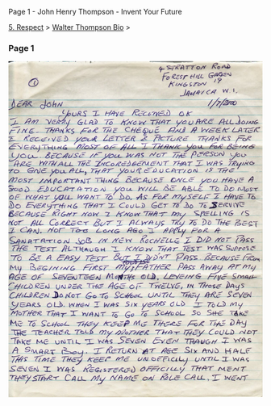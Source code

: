 Page 1 - John Henry Thompson - Invent Your Future   
    

[5\. Respect](../../heros.md)‎ > ‎[Walter Thompson Bio](../walter-thompson-bio.md)‎ > ‎

### Page 1

[![](../../_/rsrc/1481644266427/heros/walter-thompson-bio/page-1/WHT_AutoBio_01_width=100_.jpg)](http://www.johnhenrythompson.com/heros/walter-thompson-bio/page-1/WHT_AutoBio_01.jpg?attredirects=0)

  

